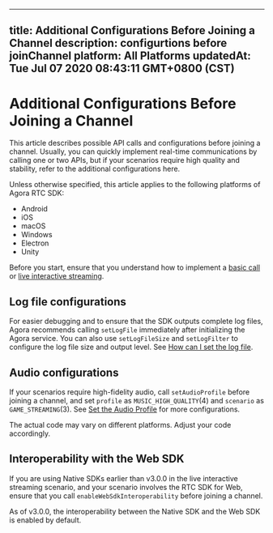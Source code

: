 
---
title: Additional Configurations Before Joining a Channel
description: configurtions before joinChannel
platform: All Platforms
updatedAt: Tue Jul 07 2020 08:43:11 GMT+0800 (CST)
---
# Additional Configurations Before Joining a Channel
This article describes possible API calls and configurations before joining a channel. Usually, you can quickly implement real-time communications by calling one or two APIs, but if your scenarios require high quality and stability, refer to the additional configurations here.

Unless otherwise specified, this article applies to the following platforms of Agora RTC SDK:

- Android
- iOS
- macOS
- Windows
- Electron
- Unity

<div class="alert note">Before you start, ensure that you understand how to implement a <a href="https://docs.agora.io/en/Voice/start_call_audio_android?platform=Android">basic call</a> or <a href="https://docs.agora.io/en/Audio%20Broadcast/start_live_audio_android?platform=Android">live interactive streaming</a>.</div>

## Log file configurations

For easier debugging and to ensure that the SDK outputs complete log files, Agora recommends calling `setLogFile` immediately after initializing the Agora service. You can also use `setLogFileSize` and `setLogFilter` to configure the log file size and output level. See [How can I set the log file](https://docs.agora.io/en/faqs/logfile).

## Audio configurations

If your scenarios require high-fidelity audio, call `setAudioProfile` before joining a channel, and set `profile` as `MUSIC_HIGH_QUALITY`(4) and `scenario` as `GAME_STREAMING`(3). See [Set the Audio Profile](../../en/Voice/audio_profile_android.md) for more configurations.

<div class="alert note">The actual code may vary on different platforms. Adjust your code accordingly.</div>

## Interoperability with the Web SDK

If you are using Native SDKs earlier than v3.0.0 in the live interactive streaming scenario, and your scenario involves the RTC SDK for Web, ensure that you call `enableWebSdkInteroperability` before joining a channel.

<div class="alert info">As of v3.0.0, the interoperability between the Native SDK and the Web SDK is enabled by default.</div>
